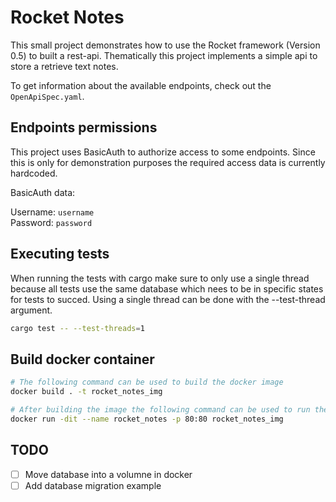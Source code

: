 # Rocket Notes

This small project demonstrates how to use the Rocket framework (Version 0.5) to built a rest-api.
Thematically this project implements a simple api to store a retrieve text notes.

To get information about the available endpoints, check out the `OpenApiSpec.yaml`.

## Endpoints permissions

This project uses BasicAuth to authorize access to some endpoints. Since this is only for demonstration purposes
the required access data is currently hardcoded.

BasicAuth data:

Username: `username`  
Password: `password`

## Executing tests

When running the tests with cargo make sure to only use a single thread because all tests use the same database
which nees to be in specific states for tests to succed. Using a single thread can be done with the --test-thread argument.

```Bash
cargo test -- --test-threads=1
```

## Build docker container

```Bash
# The following command can be used to build the docker image
docker build . -t rocket_notes_img

# After building the image the following command can be used to run the image
docker run -dit --name rocket_notes -p 80:80 rocket_notes_img
```

## TODO

- [ ] Move database into a volumne in docker
- [ ] Add database migration example
